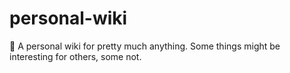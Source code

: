 # personal-wiki
📓 A personal wiki for pretty much anything. Some things might be interesting for others, some not.
